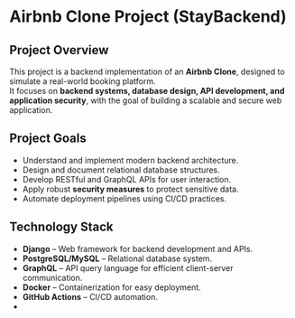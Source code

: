 # Airbnb Clone Project (StayBackend)

## Project Overview
This project is a backend implementation of an **Airbnb Clone**, designed to simulate a real-world booking platform.  
It focuses on **backend systems, database design, API development, and application security**, with the goal of building a scalable and secure web application.

## Project Goals
- Understand and implement modern backend architecture.  
- Design and document relational database structures.  
- Develop RESTful and GraphQL APIs for user interaction.  
- Apply robust **security measures** to protect sensitive data.  
- Automate deployment pipelines using CI/CD practices.  

## Technology Stack
- **Django** – Web framework for backend development and APIs.  
- **PostgreSQL/MySQL** – Relational database system.  
- **GraphQL** – API query language for efficient client-server communication.  
- **Docker** – Containerization for easy deployment.  
- **GitHub Actions** – CI/CD automation.  
-
